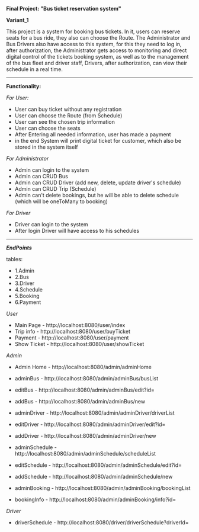 **Final Project: "Bus ticket reservation system"**

**Variant_1**

This project is a system for booking bus tickets. In it, users can
reserve seats for a bus ride, they also can choose the Route. The Administrator 
and Bus Drivers also have access to this system, for this they need 
to log in, after authorization, the 
Administrator gets access to monitoring and direct digital control
of the tickets booking system, as well as to the management of the bus
fleet and driver staff, Drivers, after authorization, can view their
schedule in a real time.


****
**Functionality:**

*For User:*
* User can buy ticket without any registration
* User can choose the Route (from Schedule)
* User can see the chosen trip information
* User can choose the seats
* After Entering all needed information, user has made a payment
* in the end System will print digital ticket for customer, 
which also be stored in the system itself 

*For Administrator*
* Admin can login to the system
* Admin can CRUD Bus
* Admin can CRUD Driver (add new, delete, update driver's schedule)
* Admin can CRUD Trip (Schedule)
* Admin can't delete bookings, but he will be able to delete schedule (which will be oneToMany to booking) 


*For Driver*
* Driver can login to the system
* After login Driver will have access to his schedules

***

***EndPoints***

tables:
* 1.Admin
* 2.Bus
* 3.Driver
* 4.Schedule
* 5.Booking
* 6.Payment

*User*  
* Main Page - http://localhost:8080/user/index
* Trip info - http://localhost:8080/user/buyTicket
* Payment -  http://localhost:8080/user/payment
* Show Ticket - http://localhost:8080/user/showTicket

*Admin*
* Admin Home - http://localhost:8080/admin/adminHome


* adminBus - http://localhost:8080/admin/adminBus/busList
* editBus - http://localhost:8080/admin/adminBus/edit?id=
* addBus - http://localhost:8080/admin/adminBus/new


* adminDriver - http://localhost:8080/admin/adminDriver/driverList
* editDriver - http://localhost:8080/admin/adminDriver/edit?id=
* addDriver - http://localhost:8080/admin/adminDriver/new


* adminSchedule - http://localhost:8080/admin/adminSchedule/scheduleList
* editSchedule - http://localhost:8080/admin/adminSchedule/edit?id=
* addSchedule - http://localhost:8080/admin/adminSchedule/new


* adminBooking - http://localhost:8080/admin/adminBooking/bookingList
* bookingInfo - http://localhost:8080/admin/adminBooking/info?id=


*Driver*
* driverSchedule - http://localhost:8080/driver/driverSchedule?driverId=

